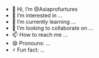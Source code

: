 - 👋 Hi, I’m @Asiaprofurtures
- 👀 I’m interested in ...
- 🌱 I’m currently learning ...
- 💞️ I’m looking to collaborate on ...
- 📫 How to reach me ...
- 😄 Pronouns: ...
- ⚡ Fun fact: ...

<!---
Asiaprofurtures/Asiaprofurtures is a ✨ special ✨ repository because its `README.md` (this file) appears on your GitHub profile.
You can click the Preview link to take a look at your changes.
--->

